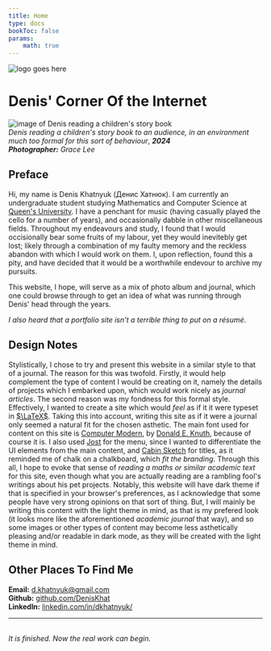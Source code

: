 ```yaml
---
title: Home
type: docs
bookToc: false
params:
    math: true
---
```


![logo goes here](/images/logo.png) 

# **Denis' Corner Of the Internet**

![image of Denis reading a children's story book ](/images/denis_reading.jpg)  
*Denis reading a children's story book to an audience, in an environment much too formal for this sort of behaviour*, ***2024***  
***Photographer:*** *Grace Lee*

## Preface

Hi, my name is Denis Khatnyuk (Денис Хатнюк). I am currently an undergraduate student studying Mathematics and Computer Science at [Queen's University](https://www.queensu.ca/). I have a penchant for music (having casually played the cello for a number of years), and occasionally dabble in other miscellaneous fields. Throughout my endeavours and study, I found that I would occisionally bear some fruits of my labour, yet they would inevitebly get lost; likely through a combination of my faulty memory and the reckless abandon with which I would work on them. I, upon reflection, found this a pity, and have decided that it would be a worthwhile endevour to archive my pursuits. 

This website, I hope, will serve as a mix of photo album and journal, which one could browse through to get an idea of what was running through Denis' head through the years.

*I also heard that a portfolio site isn't a terrible thing to put on a résumé*.

## Design Notes


Stylistically, I chose to try and present this website in a similar style to that of a journal. The reason for this was twofold. Firstly, it would help complement the type of content I would be creating on it, namely the details of projects which I embarked upon, which would work nicely as *journal articles*. The second reason was my fondness for this formal style. Effectively, I wanted to create a site which would *feel* as if it it were typeset in [$\LaTeX$](https://www.latex-project.org/). Taking this into account, writing this site as if it were a journal only seemed a natural fit for the chosen asthetic. The main font used for content on this site is [Computer Modern](https://en.wikipedia.org/wiki/Computer_Modern), by [Donald E. Knuth](https://www.britannica.com/biography/Donald-Knuth), because of course it is. I also used [Jost](https://indestructibletype.com/Jost.html) for the menu, since I wanted to differentiate the UI elements from the main content, and [Cabin Sketch](https://www.fontspace.com/cabin-sketch-font-f14968) for titles, as it reminded me of chalk on a chalkboard, which *fit the branding*. Through this all, I hope to evoke that sense of *reading a maths or similar academic text* for this site, even though what you are actually reading are a rambling fool's writings about his pet projects. Notably, this website will have dark theme if that is specified in your browser's preferences, as I acknowledge that some people have very strong opinions on that sort of thing. But, I will mainly be writing this content with the light theme in mind, as that is my prefered look (it looks more like the aforementioned *academic journal* that way), and so some images or other types of content may become less asthetically pleasing and/or readable in dark mode, as they will be created with the light theme in mind.

## Other Places To Find Me

**Email:** [d.khatnyuk@gmail.com](mailto:d.khatnyuk@gmail.com)  
**Github:** [github.com/DenisKhat](https://github.com/DenisKhat)       
**LinkedIn:** [linkedin.com/in/dkhatnyuk/](https://www.linkedin.com/in/dkhatnyuk/) 

---
\
*It is finished. Now the real work can begin.*
<!-- Quote is from The Planar Bridge, a card in Magic The Gathering -->
